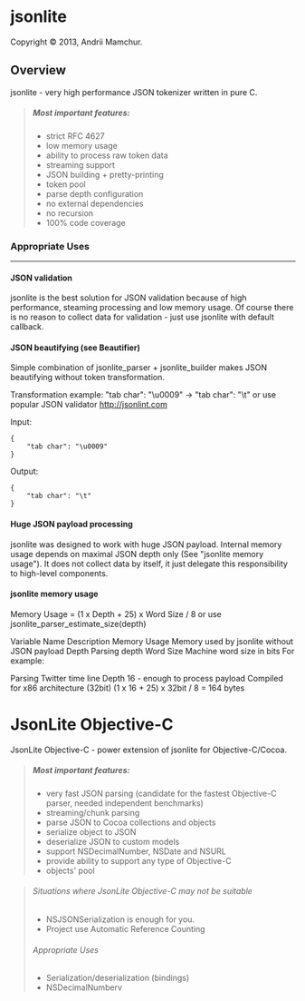 jsonlite
========
Copyright © 2013, Andrii Mamchur.

Overview
--------
jsonlite - very high performance JSON tokenizer written in pure C.

> ##### Most important features:
>
> *   strict RFC 4627
> *   low memory usage
> *   ability to process raw token data
> *   streaming support
> *   JSON building + pretty-printing
> *   token pool
> *   parse depth configuration
> *   no external dependencies
> *   no recursion
> *   100% code coverage

### Appropriate Uses
----------------
#### JSON validation

jsonlite is the best solution for JSON validation because of high performance, steaming processing and low memory usage. Of course there is no reason to collect data for validation - just use jsonlite with default callback.

#### JSON beautifying (see Beautifier)

Simple combination of jsonlite_parser + jsonlite_builder makes JSON beautifying without token transformation.

Transformation example: "tab char": "\u0009" -> "tab char": "\t" or use popular JSON validator http://jsonlint.com

Input:
<pre>
<code>{
    "tab char": "\u0009"
}</code>
</pre>
Output:
<pre>
<code>{
    "tab char": "\t"
}</code>
</pre>
#### Huge JSON payload processing

jsonlite was designed to work with huge JSON payload. Internal memory usage depends on maximal JSON depth only (See "jsonlite memory usage"). It does not collect data by itself, it just delegate this responsibility to high-level components.

#### jsonlite memory usage
Memory Usage = (1 x Depth + 25) x Word Size / 8 or use jsonlite_parser_estimate_size(depth)

Variable Name  Description
Memory Usage	 Memory used by jsonlite without JSON payload
Depth	 Parsing depth
Word Size	 Machine word size in bits
For example:

Parsing Twitter time line
Depth 16 - enough to process payload
Compiled for x86 architecture (32bit)
(1 x 16 + 25) x 32bit / 8 = 164 bytes

JsonLite Objective-C
====================
JsonLite Objective-C - power extension of jsonlite for Objective-C/Cocoa.

> ##### Most important features:
>
> *   very fast JSON parsing (candidate for the fastest Objective-C parser, needed independent benchmarks)
> *   streaming/chunk parsing
> *   parse JSON to Cocoa collections and objects
> *   serialize object to JSON
> *   deserialize JSON to custom models
> *   support NSDecimalNumber, NSDate and NSURL
> *   provide ability to support any type of Objective-C
> *   objects' pool

> ###### Situations where JsonLite Objective-C may not be suitable
>
> *   NSJSONSerialization is enough for you.
> *   Project use Automatic Reference Counting
> ###### Appropriate Uses
>
> *   Serialization/deserialization (bindings)
> *   NSDecimalNumberv
